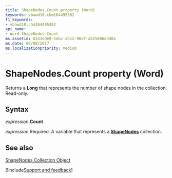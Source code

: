 ```yaml
---
title: ShapeNodes.Count property (Word)
keywords: vbawd10.chm164495362
f1_keywords:
- vbawd10.chm164495362
api_name:
- Word.ShapeNodes.Count
ms.assetid: 0143ede9-5ebc-ab12-90af-ab25886ddd0a
ms.date: 06/08/2017
ms.localizationpriority: medium
---
```



# ShapeNodes.Count property (Word)

Returns a **Long** that represents the number of shape nodes in the collection. Read-only.


## Syntax

_expression_.**Count**

_expression_ Required. A variable that represents a **[ShapeNodes](Word.shapenodes.md)** collection.


## See also


[ShapeNodes Collection Object](Word.shapenodes.md)

[!include[Support and feedback](~/includes/feedback-boilerplate.md)]